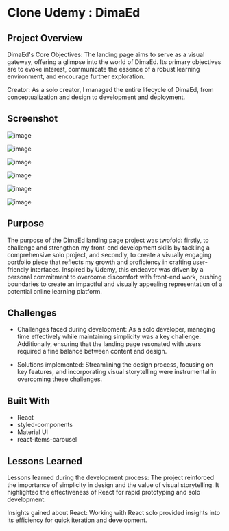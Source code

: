 # Clone Udemy : DimaEd
## Project Overview
DimaEd's Core Objectives: The landing page aims to serve as a visual gateway, offering a glimpse into the world of DimaEd. Its primary objectives are to evoke interest, communicate the essence of a robust learning environment, and encourage further exploration.

Creator: As a solo creator, I managed the entire lifecycle of DimaEd, from conceptualization and design to development and deployment.

## Screenshot

![image](https://github.com/Ntebalen/Webstack-Portfolio-Project_DimaEd/assets/100698269/8770e566-12de-4316-853e-ec6ba9054a09)

![image](https://github.com/Ntebalen/Webstack-Portfolio-Project_DimaEd/assets/100698269/c9a028e3-5f97-41ad-aecb-5c3c034a3a0d)

![image](https://github.com/Ntebalen/Webstack-Portfolio-Project_DimaEd/assets/100698269/3decfcbb-df60-4b2c-a784-860c11038df3)

![image](https://github.com/Ntebalen/Webstack-Portfolio-Project_DimaEd/assets/100698269/3458cd3b-df15-43bb-ae9d-ed84e06b8cff)

![image](https://github.com/Ntebalen/Webstack-Portfolio-Project_DimaEd/assets/100698269/ef973c71-854c-4051-87cb-1131bc8cce74)

![image](https://github.com/Ntebalen/Webstack-Portfolio-Project_DimaEd/assets/100698269/e8f1ac12-2ec8-46de-b650-42175bf8a791)





## Purpose
The purpose of the DimaEd landing page project was twofold: firstly, to challenge and strengthen my front-end development skills by tackling a comprehensive solo project, and secondly, to create a visually engaging portfolio piece that reflects my growth and proficiency in crafting user-friendly interfaces. Inspired by Udemy, this endeavor was driven by a personal commitment to overcome discomfort with front-end work, pushing boundaries to create an impactful and visually appealing representation of a potential online learning platform.

## Challenges

- Challenges faced during development: As a solo developer, managing time effectively while maintaining simplicity was a key challenge. Additionally, ensuring that the landing page resonated with users required a fine balance between content and design.

 - Solutions implemented: Streamlining the design process, focusing on key features, and incorporating visual storytelling were instrumental in overcoming these challenges.

## Built With

- React
- styled-components
- Material UI
- react-items-carousel

 ## Lessons Learned
 Lessons learned during the development process: The project reinforced the importance of simplicity in design and the value of visual storytelling. It highlighted the 
 effectiveness of React for rapid prototyping and solo development.

 Insights gained about React: Working with React solo provided insights into its efficiency for quick iteration and development.

